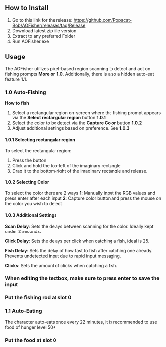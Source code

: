 ## How to Install

1. Go to this link for the release: https://github.com/Popacat-Bob/AOFisher/releases/tag/Release
2. Download latest zip file version
3. Extract to any preferred Folder
4. Run AOFisher.exe

## Usage
The AOFisher utilizes pixel-based region scanning to detect and act on fishing prompts **More on 1.0**. Additionally, there is also a hidden auto-eat feature **1.1**.

### 1.0 Auto-Fishing

**How to fish**
1. Select a rectangular region on-screen where the fishing prompt appears via the **Select rectangular region** button **1.0.1**
2. Select the color to be detect via the **Capture Color** button **1.0.2**
3. Adjust additional settings based on preference. See **1.0.3**

#### 1.0.1 Selecting rectangular region
To select the rectangular region:
1. Press the button
2. Click and hold the top-left of the imaginary rectangle
3. Drag it to the bottom-right of the imaginary rectangle and release.

#### 1.0.2 Selecting Color
To select the color there are 2 ways
**1**: Manually input the RGB values and press enter after each input
**2**: Capture color button and press the mouse on the color you wish to detect

#### 1.0.3 Additional Settings
**Scan Delay**: Sets the delays between scanning for the color. Ideally kept under 2 seconds.

**Click Delay**: Sets the delays per click when catching a fish, ideal is 25.

**Fish Delay**: Sets the delay of how fast to fish after catching one already. Prevents undetected input due to rapid input messaging.

**Clicks**: Sets the amount of clicks when catching a fish.

### When editing the textbox, make sure to press enter to save the input
### Put the fishing rod at slot 0

### 1.1 Auto-Eating
The character auto-eats once every 22 minutes, it is recommended to use food of hunger level 50+

### Put the food at slot 0

